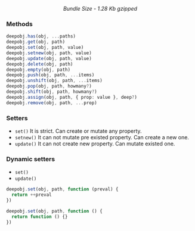 <p align="center"><i>Bundle Size - 1.28 Kb gzipped</i></p>

### Methods

```ts
deepobj.has(obj, ...paths)
deepobj.get(obj, path)
deepobj.set(obj, path, value)
deepobj.setnew(obj, path, value)
deepobj.update(obj, path, value)
deepobj.delete(obj, path)
deepobj.empty(obj, path)
deepobj.push(obj, path, ...items)
deepobj.unshift(obj, path, ...items)
deepobj.pop(obj, path, howmany?)
deepobj.shift(obj, path, howmany?)
deepobj.assign(obj, path, { prop: value }, deep?)
deepobj.remove(obj, path, ...prop)
```

### Setters

- `set()` It is strict. Can create or mutate any property.
- `setnew()` It can not mutate pre existed property. Can create a new one.
- `update()` It can not create new property. Can mutate existed one.

### Dynamic setters

- `set()`
- `update()`

```ts
deepobj.set(obj, path, function (preval) {
  return ++preval
})

deepobj.set(obj, path, function () {
  return function () {}
})
```
